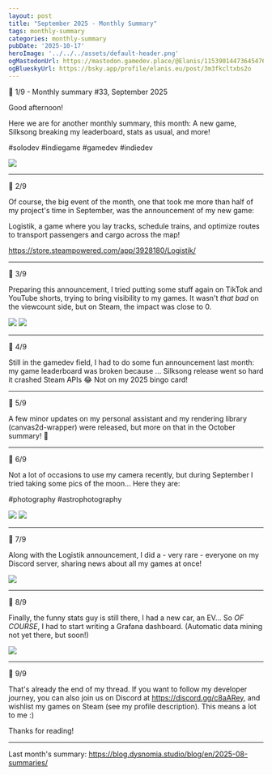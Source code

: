 ```yaml
---
layout: post
title: "September 2025 - Monthly Summary"
tags: monthly-summary
categories: monthly-summary
pubDate: '2025-10-17'
heroImage: '../../../assets/default-header.png'
ogMastodonUrl: https://mastodon.gamedev.place/@Elanis/115390144736454764
ogBlueskyUrl: https://bsky.app/profile/elanis.eu/post/3m3fkcltxbs2o
---
```


🧵 1/9 - Monthly summary #33, September 2025

Good afternoon!

Here we are for another monthly summary, this month: A new game, Silksong breaking my leaderboard, stats as usual, and more!

#solodev #indiegame #gamedev #indiedev

![](/assets/img/202509-summaries/header_3.png)

<hr/>

🧵 2/9

Of course, the big event of the month, one that took me more than half of my project's time in September, was the announcement of my new game: 

Logistik, a game where you lay tracks, schedule trains, and optimize routes to transport passengers and cargo across the map!

https://store.steampowered.com/app/3928180/Logistik/

<hr/>

🧵 3/9

Preparing this announcement, I tried putting some stuff again on TikTok and YouTube shorts, trying to bring visibility to my games. It wasn't *that bad* on the viewcount side, but on Steam, the impact was close to 0.

![](/assets/img/202509-summaries/tiktok-1.png)
![](/assets/img/202509-summaries/tiktok-2.png)

<hr/>

🧵 4/9

Still in the gamedev field, I had to do some fun announcement last month: my game leaderboard was broken because ... Silksong release went so hard it crashed Steam APIs 😂  Not on my 2025 bingo card!

<hr/>

🧵 5/9

A few minor updates on my personal assistant and my rendering library (canvas2d-wrapper) were released, but more on that in the October summary! 👀

<hr/>

🧵 6/9

Not a lot of occasions to use my camera recently, but during September I tried taking some pics of the moon... Here they are:

#photography #astrophotography

![](/assets/img/202509-summaries/moon-1.png)
![](/assets/img/202509-summaries/moon-2.png)

<hr/>

🧵 7/9

Along with the Logistik announcement, I did a - very rare - everyone on my Discord server, sharing news about all my games at once!

![](/assets/img/202509-summaries/big-announcement.png)


<hr/>

🧵 8/9

Finally, the funny stats guy is still there, I had a new car, an EV... So *OF COURSE*, I had to start writing a Grafana dashboard. (Automatic data mining not yet there, but soon!)

![](/assets/img/202509-summaries/ev-stats.png)

<hr/>

🧵 9/9

That's already the end of my thread. If you want to follow my developer journey, you can also join us on Discord at https://discord.gg/c8aARey, and wishlist my games on Steam (see my profile description). This means a lot to me :)

Thanks for reading!

<hr/>

Last month's summary: https://blog.dysnomia.studio/blog/en/2025-08-summaries/
